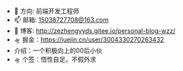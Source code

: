 - 🚩 方向: 前端开发工程师
- 📫 邮箱: 15038727708@163.com
- 🚀 博客: http://zezhengyyds.gitee.io/personal-blog-wzz/
- 🛸 掘金：https://juejin.cn/user/3004330270263432
-  介绍：一个积极向上的00后小伙
- 🛸 个签：悟性自足，不假外求
